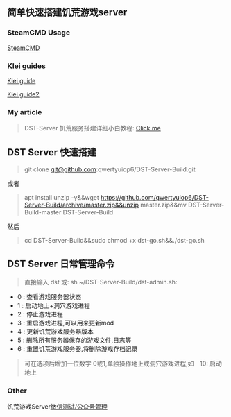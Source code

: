## 简单快速搭建饥荒游戏server

### SteamCMD Usage

[SteamCMD](https://developer.valvesoftware.com/wiki/SteamCMD)

### Klei guides

[Klei guide](http://dont-starve-game.wikia.com/wiki/Guides/Don%E2%80%99t_Starve_Together_Dedicated_Servers)

[Klei guide2](http://steamcommunity.com/sharedfiles/filedetails/?id=590565473)

### My article

> DST-Server 饥荒服务搭建详细小白教程:
> [Click me](https://wtfk.world/2017/11/02/my-first-article/)

## DST Server 快速搭建

> git clone git@github.com:qwertyuiop6/DST-Server-Build.git

或者

> apt install unzip -y&&wget https://github.com/qwertyuiop6/DST-Server-Build/archive/master.zip&&unzip master.zip&&mv DST-Server-Build-master DST-Server-Build

然后

> cd DST-Server-Build&&sudo chmod +x dst-go.sh&&./dst-go.sh

## DST Server 日常管理命令 

> 直接输入 dst
或:
> sh ~/DST-Server-Build/dst-admin.sh:

- 0 : 查看游戏服务器状态
- 1 : 启动地上+洞穴游戏进程
- 2 : 停止游戏进程
- 3 : 重启游戏进程,可以用来更新mod
- 4 : 更新饥荒游戏服务器版本
- 5 : 删除所有服务器保存的游戏文件,日志等
- 6 : 重置饥荒游戏服务器,将删除游戏存档记录

> 可在选项后增加一位数字 0或1,单独操作地上或洞穴游戏进程,如　10: 启动地上

### Other

饥荒游戏Server[微信测试/公众号管理](https://github.com/qwertyuiop6/wx-dst-admin)